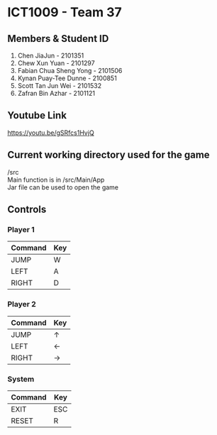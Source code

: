 # ICT1009 - Team 37
## Members & Student ID
1. Chen JiaJun - 2101351
2. Chew Xun Yuan - 2101297
3. Fabian Chua Sheng Yong - 2101506
4. Kynan Puay-Tee Dunne - 2100851
5. Scott Tan Jun Wei - 2101532
6. Zafran Bin Azhar - 2101121

## Youtube Link
https://youtu.be/gSRfcs1HvjQ

## Current working directory used for the game
/src  
Main function is in /src/Main/App  
Jar file can be used to open the game
## Controls
### Player 1
| Command | Key |
|---------|-----|
| JUMP    | W   |
| LEFT    | A   |
| RIGHT   | D   |

### Player 2
| Command | Key |
|---------|-----|
| JUMP    | ↑   |
| LEFT    | ←   |
| RIGHT   | →   |

### System
| Command       | Key |
|---------------|-----|
| EXIT          | ESC |
| RESET         |  R  |
